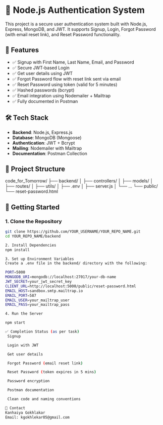 # 🔐 Node.js Authentication System

This project is a secure user authentication system built with Node.js, Express, MongoDB, and JWT. It supports Signup, Login, Forgot Password (with email reset link), and Reset Password functionality.

## 📌 Features

- ✅ Signup with First Name, Last Name, Email, and Password
- ✅ Secure JWT-based Login
- ✅ Get user details using JWT
- ✅ Forgot Password flow with reset link sent via email
- ✅ Reset Password using token (valid for 5 minutes)
- ✅ Hashed passwords (bcrypt)
- ✅ Email integration using Nodemailer + Mailtrap
- ✅ Fully documented in Postman

## 🛠️ Tech Stack

- **Backend**: Node.js, Express.js
- **Database**: MongoDB (Mongoose)
- **Authentication**: JWT + Bcrypt
- **Mailing**: Nodemailer with Mailtrap
- **Documentation**: Postman Collection

## 📂 Project Structure

code_for_Tomorrow/
├── backend/
│ ├── controllers/
│ ├── models/
│ ├── routes/
│ ├── utils/
│ ├── .env
│ ├── server.js
│ └── ...
└── public/
└── reset-password.html


## 🚀 Getting Started

### 1. Clone the Repository
```bash
git clone https://github.com/YOUR_USERNAME/YOUR_REPO_NAME.git
cd YOUR_REPO_NAME/backend

2. Install Dependencies
npm install

3. Set up Environment Variables
Create a .env file in the backend/ directory with the following:

PORT=5000
MONGODB_URI=mongodb://localhost:27017/your-db-name
JWT_SECRET=your_jwt_secret_key
CLIENT_URL=http://localhost:5000/public/reset-password.html
EMAIL_HOST=sandbox.smtp.mailtrap.io
EMAIL_PORT=587
EMAIL_USER=your_mailtrap_user
EMAIL_PASS=your_mailtrap_pass

4. Run the Server

npm start

✅ Completion Status (as per task)
 Signup

 Login with JWT

 Get user details

 Forgot Password (email reset link)

 Reset Password (token expires in 5 mins)

 Password encryption

 Postman documentation

 Clean code and naming conventions

📧 Contact
Kanhaiya Gokhlakar
Email: kgokhlekar05@gmail.com
